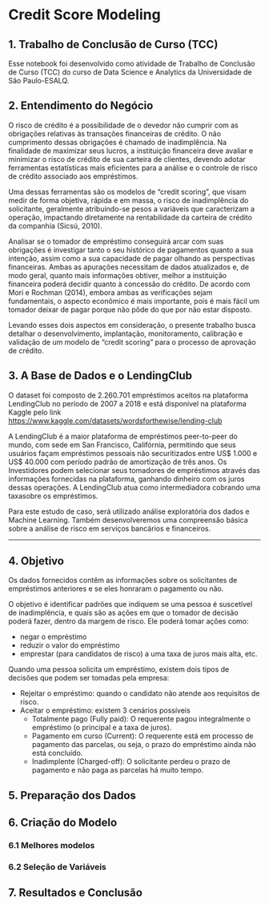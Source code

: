 # Credit Score Modeling

## 1. Trabalho de Conclusão de Curso (TCC)
Esse notebook foi desenvolvido como atividade de Trabalho de Conclusão de Curso (TCC) do curso de Data Science e Analytics da Universidade de São Paulo-ESALQ.


## 2. Entendimento do Negócio
  O risco de crédito é a possibilidade de o devedor não cumprir com as obrigações relativas às transações financeiras de crédito. O não cumprimento dessas obrigações é chamado de inadimplência. Na finalidade de maximizar seus lucros, a instituição financeira deve avaliar e minimizar o risco de crédito de sua carteira de clientes, devendo adotar ferramentas estatísticas mais eficientes para a análise e o controle de risco de crédito associado aos empréstimos.
 
 Uma dessas ferramentas são os modelos de “credit scoring”, que visam medir de forma objetiva, rápida e em massa, o risco de inadimplência do solicitante, geralmente atribuindo-se pesos a variáveis que caracterizam a operação, impactando diretamente na rentabilidade da carteira de crédito da companhia (Sicsú, 2010).
  
  Analisar se o tomador de empréstimo conseguirá arcar com suas obrigações é investigar tanto o seu histórico de pagamentos quanto a sua intenção, assim como a sua capacidade de pagar olhando as perspectivas financeiras. Ambas as apurações necessitam de dados atualizados e, de modo geral, quanto mais informações obtiver, melhor a instituição financeira poderá decidir quanto à concessão do crédito. De acordo com Mori e Rochman (2014), embora ambas as verificações sejam fundamentais, o aspecto econômico é mais importante, pois é mais fácil um tomador deixar de pagar porque não pôde do que por não estar disposto.
 
 Levando esses dois aspectos em consideração, o presente trabalho busca detalhar o desenvolvimento, implantação, monitoramento, calibração e validação de um modelo de “credit scoring” para o processo de aprovação de crédito.


## 3. A Base de Dados e o LendingClub
  O dataset foi composto de 2.260.701 empréstimos aceitos na plataforma LendingClub no período de 2007 a 2018 e está disponível na plataforma Kaggle pelo link https://www.kaggle.com/datasets/wordsforthewise/lending-club
 
  A LendingClub é a maior plataforma de empréstimos peer-to-peer do mundo, com sede em San Francisco, Califórnia, permitindo que seus usuários façam empréstimos pessoais não securitizados entre US$ 1.000 e US$ 40.000 com período padrão de amortização de três anos. Os Investidores podem selecionar seus tomadores de empréstimos através das informações fornecidas na plataforma, ganhando dinheiro com os juros dessas operações. A LendingClub atua como intermediadora cobrando uma taxasobre os empréstimos.
 
  Para este estudo de caso, será utilizado análise exploratória dos dados e Machine Learning. Também desenvolveremos uma compreensão básica sobre a análise de risco em serviços bancários e financeiros.

-----

## 4. Objetivo
  Os dados fornecidos contêm as informações sobre os solicitantes de empréstimos anteriores e se eles honraram o pagamento ou não. 

  O objetivo é identificar padrões que indiquem se uma pessoa é suscetível de inadimplência, e quais são as ações em que o tomador de decisão poderá fazer, dentro da margem de risco. Ele poderá tomar ações como:
 - negar o empréstimo
 - reduzir o valor do empréstimo
 - emprestar (para candidatos de risco) a uma taxa de juros mais alta, etc.

Quando uma pessoa solicita um empréstimo, existem dois tipos de decisões que podem ser tomadas pela empresa:
- Rejeitar o empréstimo: quando o candidato não atende aos requisitos de risco.
- Aceitar o empréstimo: existem 3 cenários possíveis
  - Totalmente pago (Fully paid): O requerente pagou integralmente o empréstimo (o principal e a taxa de juros).
  - Pagamento em curso (Current): O requerente está em processo de pagamento das parcelas, ou seja, o prazo do empréstimo ainda não está concluído.
  - Inadimplente (Charged-off): O solicitante perdeu o prazo de pagamento e não paga as parcelas há muito tempo.

## 5. Preparação dos Dados

## 6. Criação do Modelo

### 6.1 Melhores modelos

### 6.2 Seleção de Variáveis

## 7. Resultados e Conclusão
